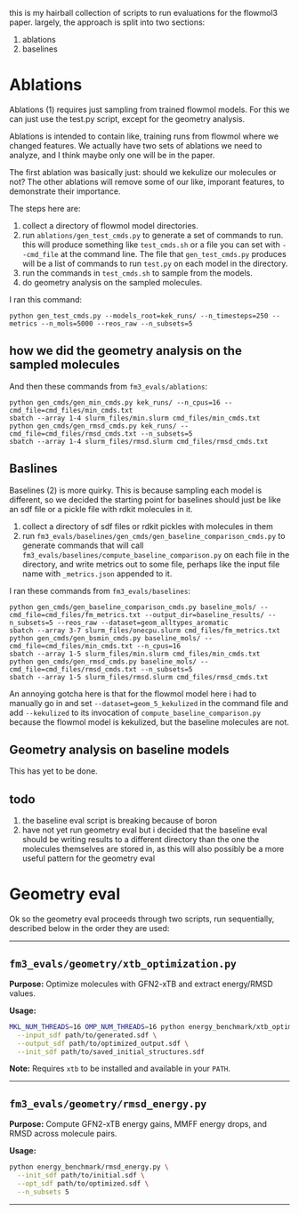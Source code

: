 this is my hairball collection of scripts to run evaluations for the flowmol3 paper. largely, the approach is split into two sections:

1. ablations
2. baselines

# Ablations
Ablations (1) requires just sampling from trained flowmol models. For this we can just use the test.py script, except for the geometry analysis. 

Ablations is intended to contain like, training runs from flowmol where we changed features. We actually have two sets of ablations we need to analyze, and I think maybe only one will be in the paper.

The first ablation was basically just: should we kekulize our molecules or not?
The other ablations will remove some of our like, imporant features, to demonstrate their importance. 


The steps here are: 
1. collect a directory of flowmol model directories.
2. run `ablations/gen_test_cmds.py` to generate a set of commands to run. this will produce something like `test_cmds.sh` or a file you can set with `--cmd_file` at the command line. The file that `gen_test_cmds.py` produces will be a list of commands to run `test.py` on each model in the directory.
3. run the commands in `test_cmds.sh` to sample from the models. 
4. do geometry analysis on the sampled molecules.


I ran this command:
```console
python gen_test_cmds.py --models_root=kek_runs/ --n_timesteps=250 --metrics --n_mols=5000 --reos_raw --n_subsets=5
```

## how we did the geometry analysis on the sampled molecules  

And then these commands from `fm3_evals/ablations`:
```console
python gen_cmds/gen_min_cmds.py kek_runs/ --n_cpus=16 --cmd_file=cmd_files/min_cmds.txt
sbatch --array 1-4 slurm_files/min.slurm cmd_files/min_cmds.txt
python gen_cmds/gen_rmsd_cmds.py kek_runs/ --cmd_file=cmd_files/rmsd_cmds.txt --n_subsets=5
sbatch --array 1-4 slurm_files/rmsd.slurm cmd_files/rmsd_cmds.txt
```

## Baslines
Baselines (2) is more quirky. This is because sampling each model is different, so we decided the starting point for baselines should just be like an sdf file or a pickle file with rdkit molecules in it.

1. collect a directory of sdf files or rdkit pickles with molecules in them
2. run `fm3_evals/baselines/gen_cmds/gen_baseline_comparison_cmds.py` to generate commands that will call `fm3_evals/baselines/compute_baseline_comparison.py` on each file in the directory, and write metrics out to some file, perhaps like the input file name with `_metrics.json` appended to it.

I ran these commands from `fm3_evals/baselines`:
```console
python gen_cmds/gen_baseline_comparison_cmds.py baseline_mols/ --cmd_file=cmd_files/fm_metrics.txt --output_dir=baseline_results/ --n_subsets=5 --reos_raw --dataset=geom_alltypes_aromatic
sbatch --array 3-7 slurm_files/onecpu.slurm cmd_files/fm_metrics.txt
python gen_cmds/gen_bsmin_cmds.py baseline_mols/ --cmd_file=cmd_files/min_cmds.txt --n_cpus=16
sbatch --array 1-5 slurm_files/min.slurm cmd_files/min_cmds.txt
python gen_cmds/gen_rmsd_cmds.py baseline_mols/ --cmd_file=cmd_files/rmsd_cmds.txt --n_subsets=5
sbatch --array 1-5 slurm_files/rmsd.slurm cmd_files/rmsd_cmds.txt
```

An annoying gotcha here is that for the flowmol model here i had to manually go in and set `--dataset=geom_5_kekulized` in the command file and add `--kekulized` to its invocation of `compute_baseline_comparison.py` because the flowmol model is kekulized, but the baseline molecules are not. 


## Geometry analysis on baseline models

This has yet to be done.

## todo

1. the baseline eval script is breaking because of boron
2. have not yet run geometry eval but i decided that the baseline eval should be writing results to a different directory than the one the molecules themselves are stored in, as this will also possibly be a more useful pattern for the geometry eval


# Geometry eval

Ok so the geometry eval proceeds through two scripts, run sequentially, described below in the order they are used:

---

## `fm3_evals/geometry/xtb_optimization.py`

**Purpose:** Optimize molecules with GFN2-xTB and extract energy/RMSD values.

**Usage:**
```bash
MKL_NUM_THREADS=16 OMP_NUM_THREADS=16 python energy_benchmark/xtb_optimization.py \
  --input_sdf path/to/generated.sdf \
  --output_sdf path/to/optimized_output.sdf \
  --init_sdf path/to/saved_initial_structures.sdf
```

**Note:** Requires `xtb` to be installed and available in your `PATH`.

---

## `fm3_evals/geometry/rmsd_energy.py`

**Purpose:** Compute GFN2-xTB energy gains, MMFF energy drops, and RMSD across molecule pairs.

**Usage:**
```bash
python energy_benchmark/rmsd_energy.py \
  --init_sdf path/to/initial.sdf \
  --opt_sdf path/to/optimized.sdf \
  --n_subsets 5
```

---